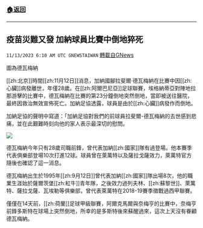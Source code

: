 ###  [:house:返回](README.md)
---


## 疫苗災難又發  加納球員比賽中倒地猝死
`11/13/2023 6:10 AM UTC GNEWSTAIWAN` [轉載自GNews](https://gnews.org/articles/1969649)

圖為德瓦梅納


[[zh:北京]]時間[[zh:11月12日]]消息，加納國腳拉斐爾·德瓦梅納在比賽中因[[zh:心臟]]病發離世，年僅28歲。在[[zh:阿爾巴尼亞]]足球聯賽，埃格納蒂亞對陣地拉那游擊的比賽中，德瓦梅納在比賽的第23分鐘倒地突然倒地，當即被送往醫院，最終因救治無效宣佈死亡。加納足協透露，球員是由於[[zh:心臟]]病發作而倒地。

 
加納足協的聲明中寫道：「加納足協對我們的前球員拉斐爾-德瓦梅納的去世感到悲痛，並在此艱難時刻向他的家人表示最深切的慰問。

  

![](ipfs://QmZhEdQqXKR62TbMJB7irR5BqJNjAFnKKoM7HM6xLg9nj3?.png)

德瓦梅納今年只有28歲司職前鋒，曾代表加納[[zh:國家]]隊有過登場。他本賽季代表俱樂部登場10次打進12球。球員曾在萊萬特以及薩拉戈薩效力，萊萬特官方隨後也確認了這一消息。

  

德瓦梅納出生於1995年[[zh:9月12日]]曾代表加納[[zh:國家]]隊出場8次，他的職業生涯始於薩爾茨堡[[zh:紅牛]]青年隊，之後效力過列夫林、[[zh:蘇黎世]]、萊萬特、薩拉戈薩、瓦埃勒等俱樂部，曾代表萊萬特在2018-19賽季徵戰過西甲聯賽。

  

  

僅僅在14天前，[[zh:荷蘭]]足球甲級聯賽，阿爾克馬爾與奈梅亨的比賽中，奈梅亨前鋒多斯特在球場上突然倒地，所幸的是多斯特後來蘇醒過來，這次上天沒有眷顧德瓦梅納。
